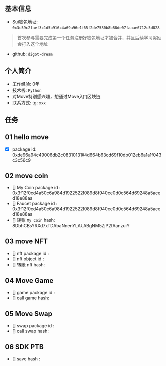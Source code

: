 ## 基本信息
- Sui钱包地址: `0x3c59c2faef3c1d5b916c4a69a96e1f65f2de7580b8b88de07faaae6712c5d828`
> 首次参与需要完成第一个任务注册好钱包地址才被合并，并且后续学习奖励会打入这个地址
- github: `digot-dream`

## 个人简介
- 工作经验: 0年
- 技术栈: `Python`
- 对Move特别感兴趣，想通过Move入门区块链
- 联系方式: tg: `xxx` 

## 任务

##   01 hello move  
- [x] package id: 0xde96a94c49006db2c0831013104d664b63cd69f10db012eb6a1a1f043c3c56c9

##   02 move coin
- [] My Coin package id : 0x3f12f0cd4a50c6a984d19225221089d8f940ce0d0c564d69248a5aced18e88aa
- [] Faucet package id : 0x3f12f0cd4a50c6a984d19225221089d8f940ce0d0c564d69248a5aced18e88aa
- [] 转账 `My Coin` hash: 8DbhCBsYRXd7xTDAbaNnenYLAUABgNM5ZjP2fAanzuiY

##   03 move NFT
- [] nft package id :
- [] nft object id : 
- [] 转账 nft  hash:

##   04 Move Game
- [] game package id :
- [] call game hash:

##   05 Move Swap
- [] swap package id :
- [] call swap hash:

##   06 SDK PTB
- [] save hash :
